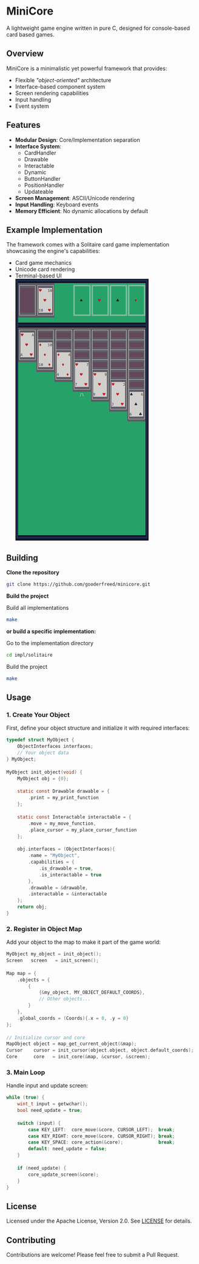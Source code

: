 # MiniCore
A lightweight game engine written in pure C, designed for console-based card based games.

## Overview
MiniCore is a minimalistic yet powerful framework that provides:
- Flexible *"object-oriented"* architecture
- Interface-based component system
- Screen rendering capabilities
- Input handling
- Event system

## Features
- **Modular Design**: Core/Implementation separation
- **Interface System**: 
  - CardHandler
  - Drawable
  - Interactable
  - Dynamic
  - ButtonHandler
  - PositionHandler
  - Updateable
- **Screen Management**: ASCII/Unicode rendering
- **Input Handling**: Keyboard events
- **Memory Efficient**: No dynamic allocations by default

## Example Implementation
The framework comes with a Solitaire card game implementation showcasing the engine's capabilities:
- Card game mechanics
- Unicode card rendering
- Terminal-based UI\
![Klondike Solitaire Implementation](.github/solitaire.png)

## Building
**Clone the repository**
```bash
git clone https://github.com/gooderfreed/minicore.git
```
**Build the project**

Build all implementations
```bash
make
```
**or build a specific implementation:**

Go to the implementation directory
```bash
cd impl/solitaire
```
Build the project
```bash
make
```

## Usage
### 1. Create Your Object
First, define your object structure and initialize it with required interfaces:

```c
typedef struct MyObject {
    ObjectInterfaces interfaces;
    // Your object data
} MyObject;

MyObject init_object(void) {
    MyObject obj = {0};

    static const Drawable drawable = {
        .print = my_print_function
    };

    static const Interactable interactable = {
        .move = my_move_function,
        .place_cursor = my_place_cursor_function
    };

    obj.interfaces = (ObjectInterfaces){
        .name = "MyObject",
        .capabilities = {
            .is_drawable = true,
            .is_interactable = true
        },
        .drawable = &drawable,
        .interactable = &interactable
    };
    return obj;
}
```

### 2. Register in Object Map
Add your object to the map to make it part of the game world:

```c
MyObject my_object = init_object();
Screen   screen   = init_screen();

Map map = {
    .objects = {
        {
            {&my_object, MY_OBJECT_DEFAULT_COORDS},
            // Other objects...
        }
    },
    .global_coords = (Coords){.x = 0, .y = 0}
};

// Initialize cursor and core
MapObject object = map_get_current_object(&map);
Cursor    cursor = init_cursor(object.object, object.default_coords);
Core      core   = init_core(&map, &cursor, &screen);
```
### 3. Main Loop
Handle input and update screen:

```c
while (true) {
    wint_t input = getwchar();
    bool need_update = true;
    
    switch (input) {
        case KEY_LEFT:  core_move(&core, CURSOR_LEFT);  break;
        case KEY_RIGHT: core_move(&core, CURSOR_RIGHT); break;
        case KEY_SPACE: core_action(&core);             break;
        default: need_update = false;
    }

    if (need_update) {
        core_update_screen(&core);
    }
}
```

## License
Licensed under the Apache License, Version 2.0. See [LICENSE](LICENSE) for details.

## Contributing
Contributions are welcome! Please feel free to submit a Pull Request.